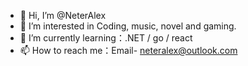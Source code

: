 - 👋 Hi, I’m @NeterAlex
- 👀 I’m interested in Coding, music, novel and gaming.
- 🌱 I’m currently learning：.NET / go / react
- 📫 How to reach me：Email- neteralex@outlook.com

<!---
NeterAlex/NeterAlex is a ✨ special ✨ repository because its `README.md` (this file) appears on your GitHub profile.
You can click the Preview link to take a look at your changes.
--->
